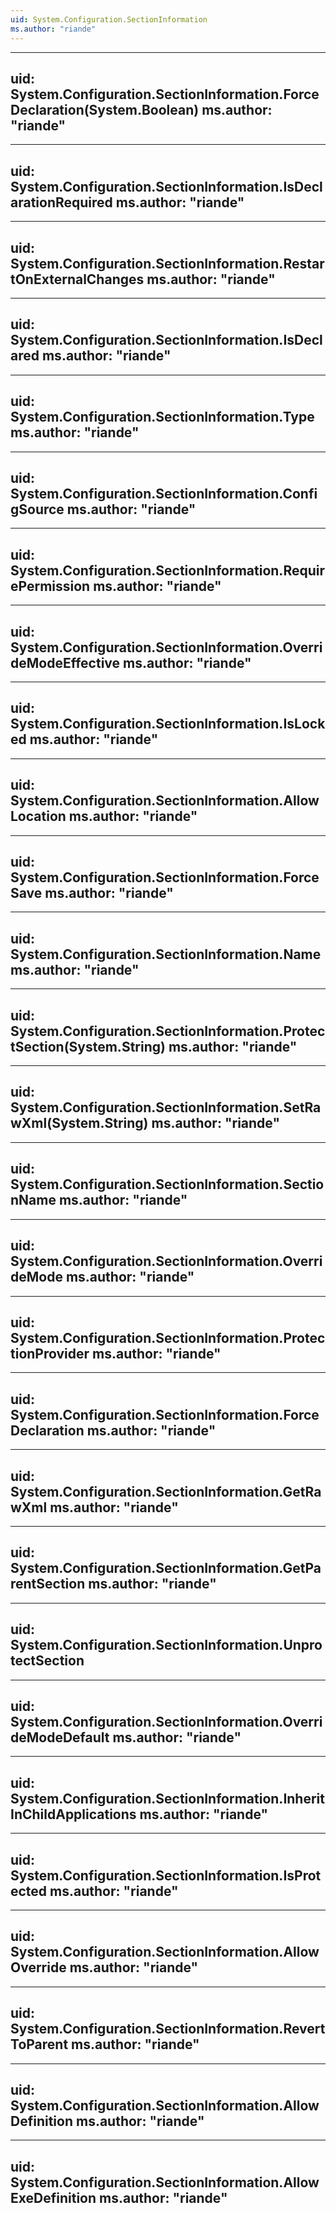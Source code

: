 ```yaml
---
uid: System.Configuration.SectionInformation
ms.author: "riande"
---
```


---
uid: System.Configuration.SectionInformation.ForceDeclaration(System.Boolean)
ms.author: "riande"
---

---
uid: System.Configuration.SectionInformation.IsDeclarationRequired
ms.author: "riande"
---

---
uid: System.Configuration.SectionInformation.RestartOnExternalChanges
ms.author: "riande"
---

---
uid: System.Configuration.SectionInformation.IsDeclared
ms.author: "riande"
---

---
uid: System.Configuration.SectionInformation.Type
ms.author: "riande"
---

---
uid: System.Configuration.SectionInformation.ConfigSource
ms.author: "riande"
---

---
uid: System.Configuration.SectionInformation.RequirePermission
ms.author: "riande"
---

---
uid: System.Configuration.SectionInformation.OverrideModeEffective
ms.author: "riande"
---

---
uid: System.Configuration.SectionInformation.IsLocked
ms.author: "riande"
---

---
uid: System.Configuration.SectionInformation.AllowLocation
ms.author: "riande"
---

---
uid: System.Configuration.SectionInformation.ForceSave
ms.author: "riande"
---

---
uid: System.Configuration.SectionInformation.Name
ms.author: "riande"
---

---
uid: System.Configuration.SectionInformation.ProtectSection(System.String)
ms.author: "riande"
---

---
uid: System.Configuration.SectionInformation.SetRawXml(System.String)
ms.author: "riande"
---

---
uid: System.Configuration.SectionInformation.SectionName
ms.author: "riande"
---

---
uid: System.Configuration.SectionInformation.OverrideMode
ms.author: "riande"
---

---
uid: System.Configuration.SectionInformation.ProtectionProvider
ms.author: "riande"
---

---
uid: System.Configuration.SectionInformation.ForceDeclaration
ms.author: "riande"
---

---
uid: System.Configuration.SectionInformation.GetRawXml
ms.author: "riande"
---

---
uid: System.Configuration.SectionInformation.GetParentSection
ms.author: "riande"
---

---
uid: System.Configuration.SectionInformation.UnprotectSection
---

---
uid: System.Configuration.SectionInformation.OverrideModeDefault
ms.author: "riande"
---

---
uid: System.Configuration.SectionInformation.InheritInChildApplications
ms.author: "riande"
---

---
uid: System.Configuration.SectionInformation.IsProtected
ms.author: "riande"
---

---
uid: System.Configuration.SectionInformation.AllowOverride
ms.author: "riande"
---

---
uid: System.Configuration.SectionInformation.RevertToParent
ms.author: "riande"
---

---
uid: System.Configuration.SectionInformation.AllowDefinition
ms.author: "riande"
---

---
uid: System.Configuration.SectionInformation.AllowExeDefinition
ms.author: "riande"
---
